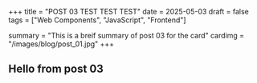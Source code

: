 +++
title = "POST 03 TEST TEST TEST"
date = 2025-05-03
draft = false
tags = ["Web Components", "JavaScript", "Frontend"]

summary = "This is a breif summary of post 03 for the card"
cardimg = "/images/blog/post_01.jpg"
+++

## Hello from post 03
